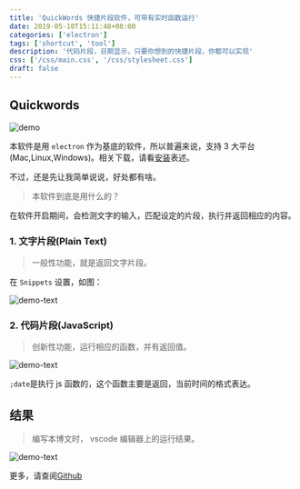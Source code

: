 ```yaml
---
title: 'QuickWords 快捷片段软件，可带有实时函数运行'
date: 2019-05-10T15:11:48+08:00
categories: ['electron']
tags: ['shortcut', 'tool']
description: '代码片段，日期显示，只要你想到的快捷片段，你都可以实现'
css: ['/css/main.css', '/css/stylesheet.css']
draft: false
---
```


<style>
img {
    box-shadow:none;
}
</style>

## Quickwords

![demo](https://camo.githubusercontent.com/51a5bbc37ca446c3c38e24d80f68e3aa0867d102/68747470733a2f2f692e696d6775722e636f6d2f6173436b3144732e706e67)

本软件是用 `electron` 作为基底的软件，所以普遍来说，支持 3 大平台(Mac,Linux,Windows)。相关下载，请看[安装](https://github.com/quickwords/quickwords#installation)表述。

不过，还是先让我简单说说，好处都有啥。

> 本软件到底是用什么的？

在软件开启期间，会检测文字的输入，匹配设定的片段，执行并返回相应的内容。

### 1. 文字片段(**Plain Text**)

> 一般性功能，就是返回文字片段。

在 `Snippets` 设置，如图：

![demo-text](/file_imgs/2019-5/qw-1.png)

### 2. 代码片段(**JavaScript**)

> 创新性功能，运行相应的函数，并有返回值。

![demo-text](/file_imgs/2019-5/qw-2.png)

`;date`是执行 js 函数的，这个函数主要是返回，当前时间的格式表达。

## 结果

> 编写本博文时， vscode 编辑器上的运行结果。

![demo-text](/file_imgs/2019-5/qw-result.gif)

更多，请查阅[Github](https://github.com/quickwords/quickwords)
